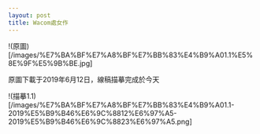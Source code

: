 ```yaml
---
layout: post
title: Wacom處女作
---
```

!(原圖)[/images/%E7%BA%BF%E7%A8%BF%E7%BB%83%E4%B9%A01.1%E5%8E%9F%E5%9B%BE.jpg]

原圖下載于2019年6月12日，線稿描摹完成於今天

!(描摹1.1)[/images/%E7%BA%BF%E7%A8%BF%E7%BB%83%E4%B9%A01.1-2019%E5%B9%B46%E6%9C%8812%E6%97%A5-2019%E5%B9%B46%E6%9C%8823%E6%97%A5.png]
